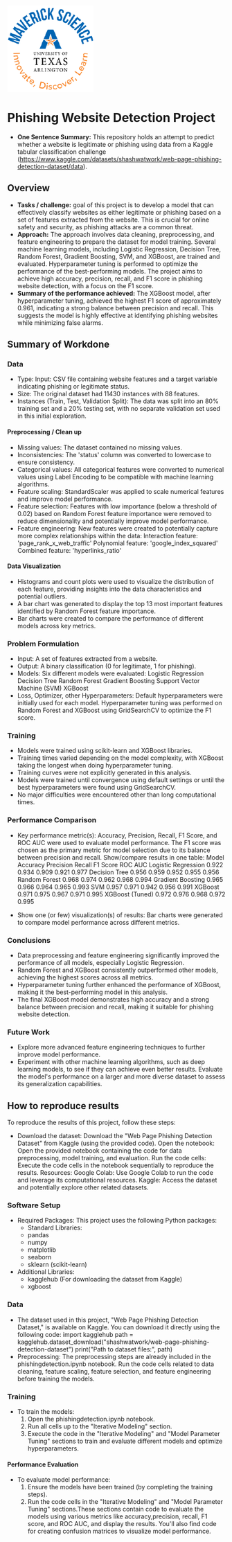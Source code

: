 ![](UTA-DataScience-Logo.png)


# Phishing Website Detection  Project

* **One Sentence Summary:** 
This repository holds an attempt to predict whether a website is legitimate or phishing using data from a Kaggle tabular classification challenge (https://www.kaggle.com/datasets/shashwatwork/web-page-phishing-detection-dataset/data).

## Overview
* **Tasks / challenge:** goal of this project is to develop a model that can effectively classify websites as either legitimate or phishing based on a set of features extracted from the website. This is crucial for online safety and security, as phishing attacks are a common threat.
* **Approach:** The approach involves data cleaning, preprocessing, and feature engineering to prepare the dataset for model training. Several machine learning models, including Logistic Regression, Decision Tree, Random Forest, Gradient Boosting, SVM, and XGBoost, are trained and evaluated. Hyperparameter tuning is performed to optimize the performance of the best-performing models. The project aims to achieve high accuracy, precision, recall, and F1 score in phishing website detection, with a focus on the F1 score. 
* **Summary of the performance achieved:** The XGBoost model, after hyperparameter tuning, achieved the highest F1 score of approximately 0.961, indicating a strong balance between precision and recall. This suggests the model is highly effective at identifying phishing websites while minimizing false alarms.

## Summary of Workdone


### Data
* Type: Input: CSV file containing website features and a target variable indicating phishing or legitimate status.
* Size: The original dataset had 11430 instances with 88 features.
* Instances (Train, Test, Validation Split): The data was split into an 80% training set and a 20% testing set, with no separate validation set used in this initial exploration.

#### Preprocessing / Clean up
* Missing values: The dataset contained no missing values.
* Inconsistencies: The 'status' column was converted to lowercase to ensure consistency.
* Categorical values: All categorical features were converted to numerical values using Label Encoding to be compatible with machine learning algorithms.
* Feature scaling: StandardScaler was applied to scale numerical features and improve model performance.
* Feature selection: Features with low importance (below a threshold of 0.02) based on Random Forest feature importance were removed to reduce dimensionality and potentially improve model performance.
* Feature engineering: New features were created to potentially capture more complex relationships within the data:
Interaction feature: 'page_rank_x_web_traffic'
Polynomial feature: 'google_index_squared' 
Combined feature: 'hyperlinks_ratio' 


#### Data Visualization
* Histograms and count plots were used to visualize the distribution of each feature, providing insights into the data characteristics and potential outliers. 
* A bar chart was generated to display the top 13 most important features identified by Random Forest feature importance.
* Bar charts were created to compare the performance of different models across key metrics.

### Problem Formulation
* Input: A set of features extracted from a website.
* Output: A binary classification (0 for legitimate, 1 for phishing).
* Models: Six different models were evaluated:
Logistic Regression
Decision Tree
Random Forest
Gradient Boosting
Support Vector Machine (SVM)
XGBoost
* Loss, Optimizer, other Hyperparameters: Default hyperparameters were initially used for each model. Hyperparameter tuning was performed on Random Forest and XGBoost using GridSearchCV to optimize the F1 score.

### Training

* Models were trained using scikit-learn and XGBoost libraries.
* Training times varied depending on the model complexity, with XGBoost taking the longest when doing hyperparameter tuning.
* Training curves were not explicitly generated in this analysis.
* Models were trained until convergence using default settings or until the best hyperparameters were found using GridSearchCV.
* No major difficulties were encountered other than long computational times.

### Performance Comparison
* Key performance metric(s): Accuracy, Precision, Recall, F1 Score, and ROC AUC were used to evaluate model performance. The F1 score was chosen as the primary metric for model selection due to its balance between precision and recall.
Show/compare results in one table:
Model
Accuracy
Precision
Recall
F1 Score
ROC AUC
Logistic Regression
0.922
0.934
0.909
0.921
0.977
Decision Tree
0.956
0.959
0.952
0.955
0.956
Random Forest
0.968
0.974
0.962
0.968
0.994
Gradient Boosting
0.965
0.966
0.964
0.965
0.993
SVM
0.957
0.971
0.942
0.956
0.991
XGBoost
0.971
0.975
0.967
0.971
0.995
XGBoost (Tuned)
0.972
0.976
0.968
0.972
0.995

* Show one (or few) visualization(s) of results: Bar charts were generated to compare model performance across different metrics.

### Conclusions
* Data preprocessing and feature engineering significantly improved the performance of all models, especially Logistic Regression.
* Random Forest and XGBoost consistently outperformed other models, achieving the highest scores across all metrics.
* Hyperparameter tuning further enhanced the performance of XGBoost, making it the best-performing model in this analysis.
* The final XGBoost model demonstrates high accuracy and a strong balance between precision and recall, making it suitable for phishing website detection.

### Future Work
* Explore more advanced feature engineering techniques to further improve model performance.
* Experiment with other machine learning algorithms, such as deep learning models, to see if they can achieve even better results.
Evaluate the model's performance on a larger and more diverse dataset to assess its generalization capabilities.

## How to reproduce results
To reproduce the results of this project, follow these steps:
* Download the dataset: Download the "Web Page Phishing Detection Dataset" from Kaggle (using the provided code).
Open the notebook: Open the provided notebook containing the code for data preprocessing, model training, and evaluation.
Run the code cells: Execute the code cells in the notebook sequentially to reproduce the results.
Resources:
Google Colab: Use Google Colab to run the code and leverage its computational resources.
Kaggle: Access the dataset and potentially explore other related datasets.

### Software Setup
* Required Packages: This project uses the following Python packages:
  * Standard Libraries:
   * pandas
   * numpy
   * matplotlib
   * seaborn
   * sklearn (scikit-learn)
* Additional Libraries:
   * kagglehub (For downloading the dataset from Kaggle)
   * xgboost


### Data
* The dataset used in this project, "Web Page Phishing Detection Dataset," is available on Kaggle. You can download it directly using the following code:
import kagglehub
path = kagglehub.dataset_download("shashwatwork/web-page-phishing-detection-dataset")
print("Path to dataset files:", path)
* Preprocessing:
The preprocessing steps are already included in the phishingdetection.ipynb notebook. Run the code cells related to data cleaning, feature scaling, feature selection, and feature engineering before training the models.

### Training
* To train the models:
  1. Open the phishingdetection.ipynb notebook.
  2. Run all cells up to the "Iterative Modeling" section.
  3. Execute the code in the "Iterative Modeling" and "Model Parameter Tuning" sections to train and evaluate different models and optimize hyperparameters.

#### Performance Evaluation
* To evaluate model performance:
  1. Ensure the models have been trained (by completing the training steps).
  2. Run the code cells in the "Iterative Modeling" and "Model Parameter Tuning" sections.These sections contain code to evaluate the models using various metrics like accuracy,precision, recall, F1 score, and ROC AUC, and display the results. You'll also find code for creating confusion matrices to visualize model performance.

